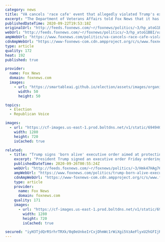 ```yaml
---
category: news
title: "VA cancels 'race cafe' event that allegedly violated Trump's executive order"
excerpt: "The Department of Veterans Affairs told Fox News that it has cancelled an event on race and microaggressions after appearing to defend it as complying with the president's recent executive order on critical race theory."
publishedDateTime: 2020-09-22T19:53:18Z
originalUrl: "http://feeds.foxnews.com/~r/foxnews/politics/~3/hp_atoG1BBI/va-cancels-race-cafe-violated-trumps-executive-order"
webUrl: "http://feeds.foxnews.com/~r/foxnews/politics/~3/hp_atoG1BBI/va-cancels-race-cafe-violated-trumps-executive-order"
ampWebUrl: "https://www.foxnews.com/politics/va-cancels-race-cafe-violated-trumps-executive-order.amp"
cdnAmpWebUrl: "https://www-foxnews-com.cdn.ampproject.org/c/s/www.foxnews.com/politics/va-cancels-race-cafe-violated-trumps-executive-order.amp"
type: article
quality: 172
heat: 192
published: true

provider:
  name: Fox News
  domain: foxnews.com
  images:
    - url: "https://smartableai.github.io/election/assets/images/organizations/foxnews.com-50x50.jpg"
      width: 50
      height: 50

topics:
  - Election
  - Republican Voice

images:
  - url: "https://cf-images.us-east-1.prod.boltdns.net/v1/static/694940094001/ae351fce-9e7b-4383-bd6b-0d11a43fe5b3/b9ecc424-5aab-48da-bff1-d0e0711a01e5/1280x720/match/image.jpg"
    width: 1280
    height: 720
    isCached: true

related:
  - title: "Trump signs 'born alive' executive order aimed at protecting abortion survivors"
    excerpt: "President Trump signed an executive order Friday ordering the Health and Human Services Department to ensure federally-funded facilities provide life-saving medical care for infants who survive abortions."
    publishedDateTime: 2020-09-26T00:55:24Z
    webUrl: "http://feeds.foxnews.com/~r/foxnews/politics/~3/Hmk47HAg768/trump-born-alive-executive-order-abortion"
    ampWebUrl: "https://www.foxnews.com/politics/trump-born-alive-executive-order-abortion.amp"
    cdnAmpWebUrl: "https://www-foxnews-com.cdn.ampproject.org/c/s/www.foxnews.com/politics/trump-born-alive-executive-order-abortion.amp"
    type: article
    provider:
      name: Fox News
      domain: foxnews.com
    quality: 171
    images:
      - url: "https://cf-images.us-east-1.prod.boltdns.net/v1/static/694940094001/06754adb-6203-4587-bfbf-467bfed21f59/62cf4be9-3a97-4fd1-9de6-a4009105a680/1280x720/match/image.jpg"
        width: 1280
        height: 720
        isCached: true

secured: "iyH3TjdQrRSrhrTRXk/0q0eUnkeIrCxjDhmWc1rWiXgi5VzAeFlyxU2hGFIjRl9fV96JigrZ0XegUMHrJQoXXyVEVC/rDjaCUw8O1T3kAljHTMlMcWUUZeMNgtLy8beWx/13YbPpdH/ZHmn9NwNkcHNdNLT4uxP0yZZhlKg22n00RYYfyfn3xgunW07T3Dldvc2s1AiXu5GD9kh+ITEuSaoihMIiJtaE3VMYlU0ks+IfJA3Y4TogiC8HDiSjpZEoUDhv4xSdMOwSCkjjYVqE2qo71WkBTW/06cD6D296yc83zwLb0QM4PfXBIVLSahd/xZVTgE9SH6UzvpWjx7smpQFzBxXOUn0iuLDsDDAvEL0=;Oqpc5Dq6IY2XhaxvWZ2VcQ=="
---
```


